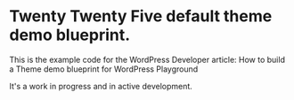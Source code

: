 # Twenty Twenty Five default theme demo blueprint. 

This is the example code for the WordPress Developer article: How to build a Theme demo blueprint for WordPress Playground

It's a work in progress and in active development. 